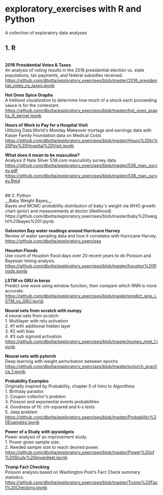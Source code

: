# exploratory_exercises with R and Python
A collection of exploratory data analyses

## 1. R
<br>__2016 Presidential Votes & Taxes__
<br>An analysis of voting results in the 2016 presidential election vs. state populations, tax payments, and federal subsidies received.
<br>https://github.com/dbolta/exploratory_exercises/blob/master/2016_presidential_votes_vs_taxes.ipynb

__Hot Ones Spice Graphs__
<br>A trellised visualization to determine how much of a shock each proceeding sauce is for the contestant.
<br>https://github.com/dbolta/exploratory_exercises/blob/master/hot_ones_graphs_R_kernel.ipynb

__Hours of Work to Pay for a Hospital Visit__
<br>Utilizing Data.World's Monday Makeover mortage and earnings data with Kaiser Family Foundation data on Medical Costs
<br>https://github.com/dbolta/exploratory_exercises/blob/master/Hours%20to%20Pay%20Hospital%20Visit.ipynb

__What does it mean to be masculine?__
<br>Analysis if Nate Silver 538.com masculinity survey data
<br>https://github.com/dbolta/exploratory_exercises/blob/master/538_man_survey.pdf
<br>https://github.com/dbolta/exploratory_exercises/blob/master/538_man_survey.Rmd

<br>
## 2. Python
<br>__Baby Weight Bayes__
<br>Bayes and MCMC probability distribution of baby's weight via WHO growth chart (prior) and measurements at doctor (likelihood)
<br>https://github.com/dbolta/exploratory_exercises/blob/master/baby%20weight%20bayes%201.ipynb

__Galveston Bay water readings around Hurricane Harvey__
<br>Review of water sampling data and how it correlates with Hurricane Harvey.
<br>https://github.com/dbolta/exploratory_exercises

__Houston Floods__
<br>Use count of Houston flood days over 20 recent years to do Poisson and Bayesian timing analysis.
<br>https://github.com/dbolta/exploratory_exercises/blob/master/houston%20floods.ipynb

__LSTM vs GRU in keras__
<br>Predict sine wave using window function, then compare which RNN is more accurate.
<br>https://github.com/dbolta/exploratory_exercises/blob/master/predict_sine_LSTM_vs_GRU.ipynb

__Neural nets from scratch with numpy__
<br>4 neural nets from scratch: 
<br>1. Multilayer with relu activation
<br>2. #1 with additional hidden layer
<br>3. #2 with bias
<br>4. #3 sub sigmoid activation 
<br>https://github.com/dbolta/exploratory_exercises/blob/master/numpy_nnet_1.ipynb

__Neural nets with pytorch__
<br>Deep learning with weight perturbation between epochs
<br>https://github.com/dbolta/exploratory_exercises/blob/master/pytorch_practice_1.ipynb

__Probability Examples__
<br>Originally inspired by Probability, chapter 5 of Intro to Algorithms
<br>1. Birthday paradox
<br>2. Coupon collector's problem
<br>3. Poisson and exponential events probabilities
<br>4. Goodness of fit: chi-squared and k-s tests
<br>5. Jeep problem
<br>https://github.com/dbolta/exploratory_exercises/blob/master/Probability%20Examples.ipynb

__Power of a Study with ipywidgets__
<br>Power analysis of an improvement study. 
<br>1. Power given sample size.
<br>2. Needed sample size to reach desired power.
<br>https://github.com/dbolta/exploratory_exercises/blob/master/Power%20of%20Study%20ipywidget.ipynb

__Trump Fact Checking__
<br>Poisson analysis based on Washington Post's Fact Check summary statistics.
<br>https://github.com/dbolta/exploratory_exercises/blob/master/Trump%20Fact%20Checking.ipynb
